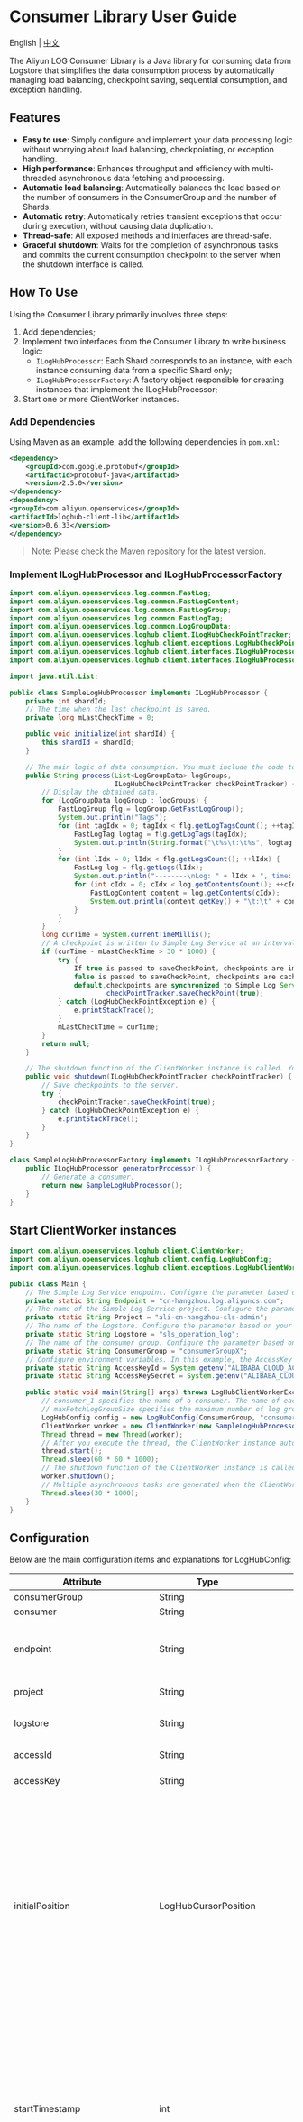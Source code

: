 # Consumer Library User Guide

English | [中文](./README-zh_CN.md)

The Aliyun LOG Consumer Library is a Java library for consuming data from Logstore that simplifies the data consumption process by automatically managing load balancing, checkpoint saving, sequential consumption, and exception handling.


## Features

- **Easy to use**: Simply configure and implement your data processing logic without worrying about load balancing, checkpointing, or exception handling.
- **High performance**: Enhances throughput and efficiency with multi-threaded asynchronous data fetching and processing.
- **Automatic load balancing**: Automatically balances the load based on the number of consumers in the ConsumerGroup and the number of Shards.
- **Automatic retry**: Automatically retries transient exceptions that occur during execution, without causing data duplication.
- **Thread-safe**: All exposed methods and interfaces are thread-safe.
- **Graceful shutdown**: Waits for the completion of asynchronous tasks and commits the current consumption checkpoint to the server when the shutdown interface is called.


## How To Use

Using the Consumer Library primarily involves three steps:

1. Add dependencies;
2. Implement two interfaces from the Consumer Library to write business logic:
    - `ILogHubProcessor`: Each Shard corresponds to an instance, with each instance consuming data from a specific Shard only;
    - `ILogHubProcessorFactory`: A factory object responsible for creating instances that implement the ILogHubProcessor;
3. Start one or more ClientWorker instances.

### Add Dependencies

Using Maven as an example, add the following dependencies in `pom.xml`:

```xml
<dependency>
    <groupId>com.google.protobuf</groupId>
    <artifactId>protobuf-java</artifactId>
    <version>2.5.0</version>
</dependency>
<dependency>
<groupId>com.aliyun.openservices</groupId>
<artifactId>loghub-client-lib</artifactId>
<version>0.6.33</version>
</dependency>
```

> Note: Please check the Maven repository for the latest version.

### Implement ILogHubProcessor and ILogHubProcessorFactory

```java
import com.aliyun.openservices.log.common.FastLog;
import com.aliyun.openservices.log.common.FastLogContent;
import com.aliyun.openservices.log.common.FastLogGroup;
import com.aliyun.openservices.log.common.FastLogTag;
import com.aliyun.openservices.log.common.LogGroupData;
import com.aliyun.openservices.loghub.client.ILogHubCheckPointTracker;
import com.aliyun.openservices.loghub.client.exceptions.LogHubCheckPointException;
import com.aliyun.openservices.loghub.client.interfaces.ILogHubProcessor;
import com.aliyun.openservices.loghub.client.interfaces.ILogHubProcessorFactory;

import java.util.List;

public class SampleLogHubProcessor implements ILogHubProcessor {
    private int shardId;
    // The time when the last checkpoint is saved. 
    private long mLastCheckTime = 0;

    public void initialize(int shardId) {
        this.shardId = shardId;
    }

    // The main logic of data consumption. You must include the code to handle all exceptions that may occur during data consumption. 
    public String process(List<LogGroupData> logGroups,
                          ILogHubCheckPointTracker checkPointTracker) {
        // Display the obtained data. 
        for (LogGroupData logGroup : logGroups) {
            FastLogGroup flg = logGroup.GetFastLogGroup();
            System.out.println("Tags");
            for (int tagIdx = 0; tagIdx < flg.getLogTagsCount(); ++tagIdx) {
                FastLogTag logtag = flg.getLogTags(tagIdx);
                System.out.println(String.format("\t%s\t:\t%s", logtag.getKey(), logtag.getValue()));
            }
            for (int lIdx = 0; lIdx < flg.getLogsCount(); ++lIdx) {
                FastLog log = flg.getLogs(lIdx);
                System.out.println("--------\nLog: " + lIdx + ", time: " + log.getTime() + ", GetContentCount: " + log.getContentsCount());
                for (int cIdx = 0; cIdx < log.getContentsCount(); ++cIdx) {
                    FastLogContent content = log.getContents(cIdx);
                    System.out.println(content.getKey() + "\t:\t" + content.getValue());
                }
            }
        }
        long curTime = System.currentTimeMillis();
        // A checkpoint is written to Simple Log Service at an interval of 30 seconds. If the ClientWorker instance unexpectedly stops within 30 seconds, a newly started ClientWorker instance consumes data from the last checkpoint. A small amount of data may be repeatedly consumed. 
        if (curTime - mLastCheckTime > 30 * 1000) {
            try {
                If true is passed to saveCheckPoint, checkpoints are immediately synchronized to Simple Log Service.If
                false is passed to saveCheckPoint, checkpoints are cached on your computer.By
                default,checkpoints are synchronized to Simple Log Service at an interval of 60 seconds.
                        checkPointTracker.saveCheckPoint(true);
            } catch (LogHubCheckPointException e) {
                e.printStackTrace();
            }
            mLastCheckTime = curTime;
        }
        return null;
    }

    // The shutdown function of the ClientWorker instance is called. You can manage the checkpoints. 
    public void shutdown(ILogHubCheckPointTracker checkPointTracker) {
        // Save checkpoints to the server. 
        try {
            checkPointTracker.saveCheckPoint(true);
        } catch (LogHubCheckPointException e) {
            e.printStackTrace();
        }
    }
}

class SampleLogHubProcessorFactory implements ILogHubProcessorFactory {
    public ILogHubProcessor generatorProcessor() {
        // Generate a consumer. 
        return new SampleLogHubProcessor();
    }
}
```

## Start ClientWorker instances

```java
import com.aliyun.openservices.loghub.client.ClientWorker;
import com.aliyun.openservices.loghub.client.config.LogHubConfig;
import com.aliyun.openservices.loghub.client.exceptions.LogHubClientWorkerException;

public class Main {
    // The Simple Log Service endpoint. Configure the parameter based on your business scenario. 
    private static String Endpoint = "cn-hangzhou.log.aliyuncs.com";
    // The name of the Simple Log Service project. Configure the parameter based on your business scenario. You must enter the name of an existing project. 
    private static String Project = "ali-cn-hangzhou-sls-admin";
    // The name of the Logstore. Configure the parameter based on your business scenario. You must enter the name of an existing Logstore. 
    private static String Logstore = "sls_operation_log";
    // The name of the consumer group. Configure the parameter based on your business scenario. You do not need to create a consumer group in advance. A consumer group is automatically created when a program runs. 
    private static String ConsumerGroup = "consumerGroupX";
    // Configure environment variables. In this example, the AccessKey ID and AccessKey secret are obtained from environment variables.  
    private static String AccessKeyId = System.getenv("ALIBABA_CLOUD_ACCESS_KEY_ID");
    private static String AccessKeySecret = System.getenv("ALIBABA_CLOUD_ACCESS_KEY_SECRET");

    public static void main(String[] args) throws LogHubClientWorkerException, InterruptedException {
        // consumer_1 specifies the name of a consumer. The name of each consumer in a consumer group must be unique. If different consumers start processes on different machines to consume data in a Logstore, you can use the machine IP addresses to identify each consumer. 
        // maxFetchLogGroupSize specifies the maximum number of log groups that can be obtained from Simple Log Service at a time. Retain the default value. You can use config.setMaxFetchLogGroupSize(100); to change the maximum number. Valid range: (0,1000]. 
        LogHubConfig config = new LogHubConfig(ConsumerGroup, "consumer_1", Endpoint, Project, Logstore, AccessKeyId, AccessKeySecret, LogHubConfig.ConsumePosition.BEGIN_CURSOR, 1000);
        ClientWorker worker = new ClientWorker(new SampleLogHubProcessorFactory(), config);
        Thread thread = new Thread(worker);
        // After you execute the thread, the ClientWorker instance automatically runs and extends the Runnable interface. 
        thread.start();
        Thread.sleep(60 * 60 * 1000);
        // The shutdown function of the ClientWorker instance is called to exit the consumption instance. The associated thread is automatically stopped. 
        worker.shutdown();
        // Multiple asynchronous tasks are generated when the ClientWorker instance is running. To ensure that all running tasks securely stop after the shutdown, we recommend that you set Thread.sleep to 30 seconds. 
        Thread.sleep(30 * 1000);
    }
}
```

## Configuration

Below are the main configuration items and explanations for LogHubConfig:

| Attribute                    | Type                 | Default Value                                 | Description                                                                                                                                                                                                                                                                                                                                                                             |
|------------------------------|----------------------|-----------------------------------------------|-----------------------------------------------------------------------------------------------------------------------------------------------------------------------------------------------------------------------------------------------------------------------------------------------------------------------------------------------------------------------------------------|
| consumerGroup                | String               |                                               | Consumer group name.                                                                                                                                                                                                                                                                                                                                                                    |
| consumer                     | String               |                                               | Consumer name.                                                                                                                                                                                                                                                                                                                                                                          |  
| endpoint                     | String               |                                               | Service endpoint. For information on determining the service endpoint for a Project, refer to the [Endpoints](https://www.alibabacloud.com/help/en/sls/developer-reference/endpoints).                                                                                                                                                                                                  |
| project                      | String               |                                               | Name of the project to be consumed.                                                                                                                                                                                                                                                                                                                                                     |                                                                                               
| logstore                     | String               |                                               | Name of the logstore within the project to be consumed.                                                                                                                                                                                                                                                                                                                                 |                                                                                                      
| accessId                     | String               |                                               | AccessKeyId of the account.                                                                                                                                                                                                                                                                                                                                                             |                                                                                                      
| accessKey                    | String               |                                               | AccessKeySecret of the account.                                                                                                                                                                                                                                                                                                                                                         |                                                                                                      
| initialPosition              | LogHubCursorPosition |                                               | The starting point for consumption. This parameter is used only at the time of the first creation of the consumer group. When the consumer group is started again for consumption, it will continue from the last consumed checkpoint. Options include: <br/> - `BEGIN_CURSOR`：Start position<br/> - `END_CURSOR`：End position<br/> - `SPECIAL_TIMER_CURSOR`：Custom start position<br/> |                                                                                                      
| startTimestamp               | int                  |                                               | Custom log consumption time point. This parameter can only be used when `initialPosition` is set to `SPECIAL_TIMER_CURSOR`. It represents the UNIX timestamp in seconds. When the `startTimestamp` parameter is passed, LogHubConfig automatically sets initialPosition to `SPECIAL_TIMER_CURSOR`.                                                                                      |                                                                                                      
| fetchIntervalMillis          | long                 | 200                                           | Interval for fetching logs from the server, in milliseconds. It is recommended to set this value to 200 or more.                                                                                                                                                                                                                                                                        |                                                                                                      
| heartbeatIntervalMillis      | long                 | 5000                                          | The interval for sending heartbeats to the server, in seconds. If the server doesn't receive a heartbeat for (heartbeatIntervalMillis + timeoutInSeconds), it assumes the consumer has gone offline and will reassign the held Shard.                                                                                                                                                   |                                                                                                      
| consumeInOrder               | boolean              | false                                         | Whether to consume logs in order.                                                                                                                                                                                                                                                                                                                                                       |                                                                                                      
| stsToken                     | String               |                                               | AccessKeyToken of the account. Required when consuming data using a role.                                                                                                                                                                                                                                                                                                               |                                                                                                      
| autoCommitEnabled            | boolean              | true                                          | Whether to automatically commit checkpoint information to the server. When enabled, checkpoints will be committed to the server at regular intervals. The interval is configurable through `autoCommitIntervalMs`.                                                                                                                                                                      |                                                                                                      
| batchSize                    | int                  | 1000                                          | The number of log groups to fetch from the server in one request. Default value is 1000, with a range of 1 ~ 1000. For more information on log groups, please refer to [Log Group](https://www.alibabacloud.com/help/en/sls/product-overview/log-group).                                                                                                                                |                                                                                                      
| timeoutInSeconds             | int                  | 60                                            | Consumer timeout period, in seconds.                                                                                                                                                                                                                                                                                                                                                    |                                                                                                      
| maxInProgressingDataSizeInMB | int                  | 0                                             | The maximum amount of data in MB that all Consumers are currently processing. A value of 0 means no limit. If this limit is exceeded, the data fetch thread will be blocked. Therefore, this value can be used to control the rate of asynchronous data fetch and the size of memory used.                                                                                              |                                                                                                      
| userAgent                    | String               | `Consumer-Library-{ConsumerGroup}/{Consumer}` | UserAgent for the API call.                                                                                                                                                                                                                                                                                                                                                             |                                                                                                      
| proxyHost                    | String               |                                               | Proxy server host.                                                                                                                                                                                                                                                                                                                                                                      |                                                                                                      
| proxyPort                    | int                  |                                               | Proxy server port.                                                                                                                                                                                                                                                                                                                                                                      |                                                                                                      
| proxyUsername                | String               |                                               | Proxy server username.                                                                                                                                                                                                                                                                                                                                                                  |                                                                                                      
| proxyPassword                | String               |                                               | Proxy server password.                                                                                                                                                                                                                                                                                                                                                                  |                                                                                                      
| proxyDomain                  | String               |                                               | Proxy server domain.                                                                                                                                                                                                                                                                                                                                                                    |                                                                                                      
| proxyWorkstation             | String               |                                               | Proxy workstation.                                                                                                                                                                                                                                                                                                                                                                      |                                                                                                      


## Common Questions and Precautions

### Introduction to the concept of Consumer Library

There are four main concepts in the Consumer Library: ConsumerGroup, Consumer, Heartbeat, and Checkpoint. Their relationships are as follows:

![](pics/consumer_group_concepts.jpg)

**ConsumerGroup**

A ConsumerGroup is a sub-resource of Logstore. Consumers with the same ConsumerGroup name jointly consume all data from the same Logstore without overlapping data consumption.

A maximum of 30 ConsumerGroups can be created under a single Logstore, and they must have unique names. ConsumerGroups
under the same Logstore do not affect each other's data consumption.

ConsumerGroup has two important attributes:

- `order`: `boolean`, indicates whether to consume data with the same hash key in the order it was written.
- `timeout`: `integer`, the timeout period for consumers within the ConsumerGroup, in seconds. If a consumer's heartbeat interval exceeds the timeout, the server deems the consumer to be offline.

**Consumer**

A Consumer. Multiple Consumers correspond to a single ConsumerGroup, and Consumers within the same ConsumerGroup must not have the same name. Several shards will be allocated to each Consumer, whose responsibility is to consume data on these Shards.

**Heartbeat**

Consumer heartbeat. Consumers must regularly report a heartbeat packet to the server to indicate they are still alive.

**Checkpoint**

Consumption position. Consumers periodically save the consumption position of the Shards assigned to them to the server.

When a Shard is reassigned to another consumer, that new consumer can obtain the consumption checkpoint from the server and continue to consume data from that checkpoint, ensuring no data loss.

### The Relationship Between ConsumerGroup, Consumer, and ClientWorker

In LogHubConfig, ConsumerGroup represents a consumer group. Consumers with the same ConsumerGroup share the consumption of Shards in a Logstore.

Consumer is created and managed by ClientWorker, and there is a one-to-one correspondence between Shard and Consumer.

Assume there are Shards 0 to 3 (4 Shards in total) in a Logstore, and there are 3 Workers with the following ConsumerGroup and Worker pairs:

- `<consumer_group_name_1, worker_A>`
- `<consumer_group_name_1, worker_B>`
- `<consumer_group_name_2, worker_C>`

Then, the possible assignment of Workers to Shards might be:
 
- `<consumer_group_name_1, worker_A>`: shard_0, shard_1
- `<consumer_group_name_1, worker_B>`: shard_2, shard_3
- `<consumer_group_name_2, worker_C>`: shard_0, shard_1, shard_2, shard_3 (Workers with different ConsumerGroups do not affect each other)

### Implementation of ILogHubProcessor

- It is essential to ensure that the implemented `ILogHubProcessor#process()` interface can execute and exit smoothly each time in order to continue fetching the next batch of data.
- If `process()` returns `null` or an empty string, it is considered that the data processing is successful, and the next batch of data will be fetched; otherwise, a Checkpoint must be returned so the Consumer can re-fetch the data corresponding to that Checkpoint.
- For the `saveCheckPoint()` interface of ILogHubCheckPointTracker, whether the passed parameter is true or false, it indicates that the current data processing is complete.
  - If the parameter is `true`, the consumption checkpoint is immediately persisted to the server.
  - If the parameter is `false`, the consumption checkpoint is stored in memory. If autoCommitEnabled is true, the consumption checkpoint will be periodically synchronized to the server.
  
### RAM Permissions for Data Consumption

If the AccessKey of a sub-user or role is configured in LogHubConfig, authorization needs to be completed in RAM. For detailed information, please refer to [RAM User Authorization](https://www.alibabacloud.com/help/en/sls/user-guide/use-consumer-groups-to-consume-data#section-yrp-xfr-7va).

> Note: For security reasons, please use the RAM User Account AccessKey instead of the Alibaba Cloud Account AccessKey.

## Feedback on Issues

If you encounter any issues during use, you can create a [GitHub Issue](https://github.com/aliyun/aliyun-log-consumer-java/issues) or go to the Alibaba Cloud Support Center to [submit a ticket](https://selfservice.console.aliyun.com/service/create-ticket).
